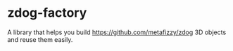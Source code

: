 # zdog-factory
A library that helps you build https://github.com/metafizzy/zdog 3D objects and reuse them easily.
